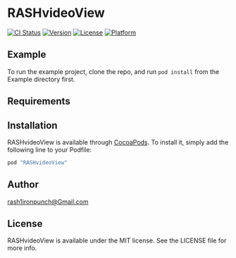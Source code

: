 # RASHvideoView

[![CI Status](http://img.shields.io/travis/rash1ironpunch@Gmail.com/RASHvideoView.svg?style=flat)](https://travis-ci.org/rash1ironpunch@Gmail.com/RASHvideoView)
[![Version](https://img.shields.io/cocoapods/v/RASHvideoView.svg?style=flat)](http://cocoapods.org/pods/RASHvideoView)
[![License](https://img.shields.io/cocoapods/l/RASHvideoView.svg?style=flat)](http://cocoapods.org/pods/RASHvideoView)
[![Platform](https://img.shields.io/cocoapods/p/RASHvideoView.svg?style=flat)](http://cocoapods.org/pods/RASHvideoView)

## Example

To run the example project, clone the repo, and run `pod install` from the Example directory first.

## Requirements

## Installation

RASHvideoView is available through [CocoaPods](http://cocoapods.org). To install
it, simply add the following line to your Podfile:

```ruby
pod "RASHvideoView"
```

## Author

rash1ironpunch@Gmail.com

## License

RASHvideoView is available under the MIT license. See the LICENSE file for more info.
